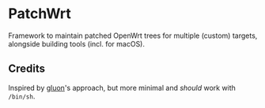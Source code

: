 # PatchWrt

Framework to maintain patched OpenWrt trees for multiple (custom) targets, alongside building tools (incl. for macOS).

## Credits

Inspired by [gluon](https://github.com/freifunk-gluon/gluon)'s approach, but more minimal and *should* work with `/bin/sh`.
